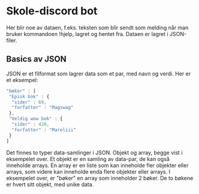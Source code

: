 # Skole-discord bot
Her blir noe av dataen, f.eks. teksten som blir sendt som melding når man bruker kommandoen !hjelp, lagret og hentet fra. Dataen er lagret i JSON-filer.
## Basics av JSON
JSON er et filformat som lagrer data som et par, med navn og verdi.
Her er et eksempel:
```javascript
"bøker" : [
 "Episk bok" : {
  "sider" : 69,
  "forfatter" : "Magswag"
 },
 "Veldig wow bok" : {
  "sider" : 420,
  "forfatter" : "Mareliii"
 }
]
```
Det finnes to typer data-samlinger i JSON. Objekt og array, begge vist i eksempelet over. Et objekt er en samling av data-par, de kan også inneholde arrays. En array er en liste som kan inneholde fler objekter eller arrays, som videre kan inneholde enda flere objekter eller arrays.
I eksempelet over, er "bøker" en array som inneholder 2 bøker. De to bøkene er hvert sitt objekt, med unike data.
